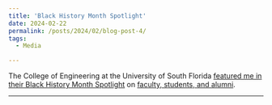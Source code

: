 ```yaml
---
title: 'Black History Month Spotlight'
date: 2024-02-22
permalink: /posts/2024/02/blog-post-4/
tags:
  - Media

---
```


The College of Engineering at the University of South Florida [featured me in their Black History Month Spotlight](https://www.usf.edu/engineering/news/2024/bhmsaydeking.aspx) on [faculty, students, and alumni](https://www.usf.edu/engineering/diversity/usf-engineering-black-history-month.aspx).


------